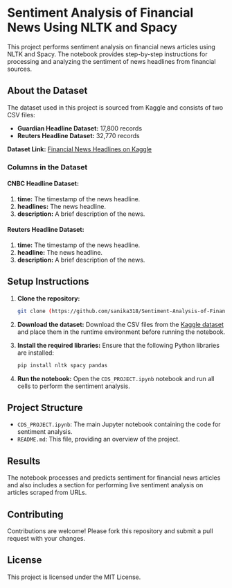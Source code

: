 # Sentiment Analysis of Financial News Using NLTK and Spacy

This project performs sentiment analysis on financial news articles using NLTK and Spacy. The notebook provides step-by-step instructions for processing and analyzing the sentiment of news headlines from financial sources.

## About the Dataset

The dataset used in this project is sourced from Kaggle and consists of two CSV files:
- **Guardian Headline Dataset:** 17,800 records
- **Reuters Headline Dataset:** 32,770 records

**Dataset Link:** [Financial News Headlines on Kaggle](https://www.kaggle.com/datasets/notlucasp/financial-news-headlines/code)

### Columns in the Dataset

#### CNBC Headline Dataset:
1. **time:** The timestamp of the news headline.
2. **headlines:** The news headline.
3. **description:** A brief description of the news.

#### Reuters Headline Dataset:
1. **time:** The timestamp of the news headline.
2. **headline:** The news headline.
3. **description:** A brief description of the news.

## Setup Instructions

1. **Clone the repository:**
    ```bash
    git clone (https://github.com/sanika318/Sentiment-Analysis-of-Financial-News-Article.git)
    ```

2. **Download the dataset:**
    Download the CSV files from the [Kaggle dataset](https://www.kaggle.com/datasets/notlucasp/financial-news-headlines/code) and place them in the runtime environment before running the notebook.

3. **Install the required libraries:**
    Ensure that the following Python libraries are installed:
    ```bash
    pip install nltk spacy pandas
    ```

4. **Run the notebook:**
    Open the `CDS_PROJECT.ipynb` notebook and run all cells to perform the sentiment analysis.

## Project Structure

- `CDS_PROJECT.ipynb`: The main Jupyter notebook containing the code for sentiment analysis.
- `README.md`: This file, providing an overview of the project.

## Results

The notebook processes and predicts sentiment for financial news articles and also includes a section for performing live sentiment analysis on articles scraped from URLs.

## Contributing

Contributions are welcome! Please fork this repository and submit a pull request with your changes.

## License

This project is licensed under the MIT License.

